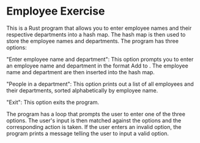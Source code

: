 # Employee Exercise

This is a Rust program that allows you to enter employee names and their respective departments into a hash map. The hash map is then used to store the employee names and departments. The program has three options:

"Enter employee name and department": This option prompts you to enter an employee name and department in the format Add <name> to <department>. The employee name and department are then inserted into the hash map.

"People in a department": This option prints out a list of all employees and their departments, sorted alphabetically by employee name.

"Exit": This option exits the program.

The program has a loop that prompts the user to enter one of the three options. The user's input is then matched against the options and the corresponding action is taken. If the user enters an invalid option, the program prints a message telling the user to input a valid option.
